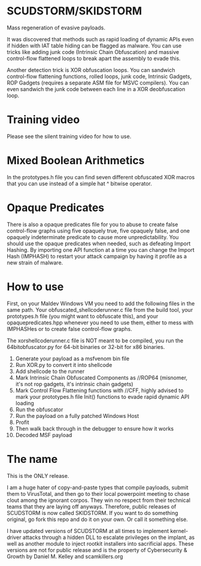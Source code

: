 # SCUDSTORM/SKIDSTORM

Mass regeneration of evasive payloads.

It was discovered that methods such as rapid loading of dynamic APIs even if hidden with IAT table hiding can be flagged as malware. You can use tricks like adding junk code (Intrinsic Chain Obfuscation) and massive control-flow flattened loops to break apart the assembly to evade this.

Another detection trick is XOR obfuscation loops. You can sandwich control-flow flattening functions, rolled loops, junk code, Intrinsic Gadgets, ROP Gadgets (requires a separate ASM file for MSVC compilers). You can even sandwich the junk code between each line in a XOR deobfuscation loop.

# Training video

Please see the silent training video for how to use.

# Mixed Boolean Arithmetics

In the prototypes.h file you can find seven different obfuscated XOR macros that you can use instead of a simple hat ^ bitwise operator.

# Opaque Predicates
There is also a opaque predicates file for you to abuse to create false control-flow graphs using five opaquely true, five opaquely false, and one opaquely indeterminate predicate to cause more unpredictability. You should use the opaque predicates when needed, such as defeating Import Hashing. By importing one API function at a time you can change the Import Hash (IMPHASH) to restart your attack campaign by having it profile as a new strain of malware.

# How to use

First, on your Maldev Windows VM you need to add the following files in the same path. Your obfuscated_shellcoderunner.c file from the build tool, your prototypes.h file (you might want to obfuscate this), and your opaquepredicates.hpp whenever you need to use them, either to mess with IMPHASHes or to create false control-flow graphs.

The xorshellcoderunner.c file is NOT meant to be compiled, you run the 64bitobfuscator.py for 64-bit binaries or 32-bit for x86 binaries.

1. Generate your payload as a msfvenom bin file
2. Run XOR.py to convert it into shellcode
3. Add shellcode to the runner
4. Mark Intrinsic Chain Obfuscated Components as //ROP64 (misnomer, it's not rop gadgets, it's intrinsic chain gadgets)
5. Mark Control Flow Flattening functions with //CFF, highly advised to mark your prototypes.h file Init() functions to evade rapid dynamic API loading
6. Run the obfuscator
7. Run the payload on a fully patched Windows Host
8. Profit
9. Then walk back through in the debugger to ensure how it works
10. Decoded MSF payload


# The name

This is the ONLY release.

I am a huge hater of copy-and-paste types that compile payloads, submit them to VirusTotal, and then go to their local powerpoint meeting to chase clout among the ignorant corpos. They win no respect from their technical teams that they are laying off anyways. Therefore, public releases of SCUDSTORM is now called SKIDSTORM. If you want to do something original, go fork this repo and do it on your own. Or call it something else. 

I have updated versions of SCUDSTORM at all times to implement kernel-driver attacks through a hidden DLL to escalate privileges on the implant, as well as another module to inject rootkit installers into sacrificial apps. These versions are not for public release and is the property of Cybersecurity & Growth by Daniel M. Kelley and scamkillers.org



